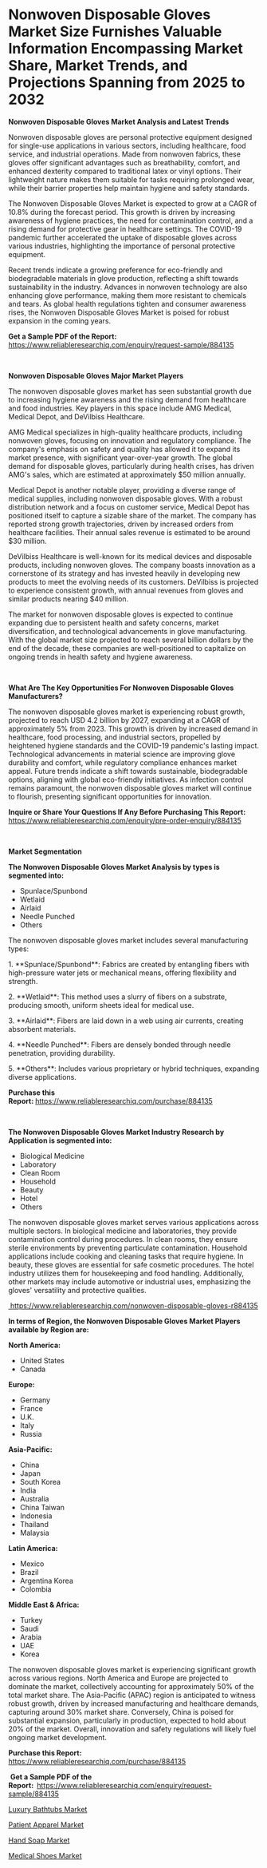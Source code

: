 <p><h1>Nonwoven Disposable Gloves Market Size Furnishes Valuable Information Encompassing Market Share, Market Trends, and Projections Spanning from 2025 to 2032</h1></p><p><strong>Nonwoven Disposable Gloves Market Analysis and Latest Trends</strong></p>
<p><p>Nonwoven disposable gloves are personal protective equipment designed for single-use applications in various sectors, including healthcare, food service, and industrial operations. Made from nonwoven fabrics, these gloves offer significant advantages such as breathability, comfort, and enhanced dexterity compared to traditional latex or vinyl options. Their lightweight nature makes them suitable for tasks requiring prolonged wear, while their barrier properties help maintain hygiene and safety standards.</p><p>The Nonwoven Disposable Gloves Market is expected to grow at a CAGR of 10.8% during the forecast period. This growth is driven by increasing awareness of hygiene practices, the need for contamination control, and a rising demand for protective gear in healthcare settings. The COVID-19 pandemic further accelerated the uptake of disposable gloves across various industries, highlighting the importance of personal protective equipment.</p><p>Recent trends indicate a growing preference for eco-friendly and biodegradable materials in glove production, reflecting a shift towards sustainability in the industry. Advances in nonwoven technology are also enhancing glove performance, making them more resistant to chemicals and tears. As global health regulations tighten and consumer awareness rises, the Nonwoven Disposable Gloves Market is poised for robust expansion in the coming years.</p></p>
<p><strong>Get a Sample PDF of the Report:&nbsp;</strong> <a href="https://www.reliableresearchiq.com/enquiry/request-sample/884135?utm_campaign=1159&utm_medium=2&utm_source=Github&utm_content=ia&utm_term=15022025&utm_id=nonwoven-disposable-gloves">https://www.reliableresearchiq.com/enquiry/request-sample/884135</a></p>
<p>&nbsp;</p>
<p><strong>Nonwoven Disposable Gloves Major Market Players</strong></p>
<p><p>The nonwoven disposable gloves market has seen substantial growth due to increasing hygiene awareness and the rising demand from healthcare and food industries. Key players in this space include AMG Medical, Medical Depot, and DeVilbiss Healthcare.</p><p>AMG Medical specializes in high-quality healthcare products, including nonwoven gloves, focusing on innovation and regulatory compliance. The company's emphasis on safety and quality has allowed it to expand its market presence, with significant year-over-year growth. The global demand for disposable gloves, particularly during health crises, has driven AMG's sales, which are estimated at approximately $50 million annually.</p><p>Medical Depot is another notable player, providing a diverse range of medical supplies, including nonwoven disposable gloves. With a robust distribution network and a focus on customer service, Medical Depot has positioned itself to capture a sizable share of the market. The company has reported strong growth trajectories, driven by increased orders from healthcare facilities. Their annual sales revenue is estimated to be around $30 million.</p><p>DeVilbiss Healthcare is well-known for its medical devices and disposable products, including nonwoven gloves. The company boasts innovation as a cornerstone of its strategy and has invested heavily in developing new products to meet the evolving needs of its customers. DeVilbiss is projected to experience consistent growth, with annual revenues from gloves and similar products nearing $40 million.</p><p>The market for nonwoven disposable gloves is expected to continue expanding due to persistent health and safety concerns, market diversification, and technological advancements in glove manufacturing. With the global market size projected to reach several billion dollars by the end of the decade, these companies are well-positioned to capitalize on ongoing trends in health safety and hygiene awareness.</p></p>
<p>&nbsp;</p>
<p><strong>What Are The Key Opportunities For Nonwoven Disposable Gloves Manufacturers?</strong></p>
<p><p>The nonwoven disposable gloves market is experiencing robust growth, projected to reach USD 4.2 billion by 2027, expanding at a CAGR of approximately 5% from 2023. This growth is driven by increased demand in healthcare, food processing, and industrial sectors, propelled by heightened hygiene standards and the COVID-19 pandemic's lasting impact. Technological advancements in material science are improving glove durability and comfort, while regulatory compliance enhances market appeal. Future trends indicate a shift towards sustainable, biodegradable options, aligning with global eco-friendly initiatives. As infection control remains paramount, the nonwoven disposable gloves market will continue to flourish, presenting significant opportunities for innovation.</p></p>
<p><strong>Inquire or Share Your Questions If Any Before Purchasing This Report:</strong> <a href="https://www.reliableresearchiq.com/enquiry/pre-order-enquiry/884135?utm_campaign=1159&utm_medium=2&utm_source=Github&utm_content=ia&utm_term=15022025&utm_id=nonwoven-disposable-gloves">https://www.reliableresearchiq.com/enquiry/pre-order-enquiry/884135</a></p>
<p>&nbsp;</p>
<p><strong>Market Segmentation</strong></p>
<p><strong>The Nonwoven Disposable Gloves Market Analysis by types is segmented into:</strong></p>
<p><ul><li>Spunlace/Spunbond</li><li>Wetlaid</li><li>Airlaid</li><li>Needle Punched</li><li>Others</li></ul></p>
<p><p>The nonwoven disposable gloves market includes several manufacturing types: </p><p>1. **Spunlace/Spunbond**: Fabrics are created by entangling fibers with high-pressure water jets or mechanical means, offering flexibility and strength.</p><p>   </p><p>2. **Wetlaid**: This method uses a slurry of fibers on a substrate, producing smooth, uniform sheets ideal for medical use.</p><p>3. **Airlaid**: Fibers are laid down in a web using air currents, creating absorbent materials.</p><p>4. **Needle Punched**: Fibers are densely bonded through needle penetration, providing durability.</p><p>5. **Others**: Includes various proprietary or hybrid techniques, expanding diverse applications.</p></p>
<p><strong>Purchase this Report:&nbsp;</strong><a href="https://www.reliableresearchiq.com/purchase/884135?utm_campaign=1159&utm_medium=2&utm_source=Github&utm_content=ia&utm_term=15022025&utm_id=nonwoven-disposable-gloves">https://www.reliableresearchiq.com/purchase/884135</a></p>
<p>&nbsp;</p>
<p><strong>The Nonwoven Disposable Gloves Market Industry Research by Application is segmented into:</strong></p>
<p><ul><li>Biological Medicine</li><li>Laboratory</li><li>Clean Room</li><li>Household</li><li>Beauty</li><li>Hotel</li><li>Others</li></ul></p>
<p><p>The nonwoven disposable gloves market serves various applications across multiple sectors. In biological medicine and laboratories, they provide contamination control during procedures. In clean rooms, they ensure sterile environments by preventing particulate contamination. Household applications include cooking and cleaning tasks that require hygiene. In beauty, these gloves are essential for safe cosmetic procedures. The hotel industry utilizes them for housekeeping and food handling. Additionally, other markets may include automotive or industrial uses, emphasizing the gloves' versatility and protective qualities.</p></p>
<p><a href="https://www.reliableresearchiq.com/nonwoven-disposable-gloves-r884135?utm_campaign=1159&utm_medium=2&utm_source=Github&utm_content=ia&utm_term=15022025&utm_id=nonwoven-disposable-gloves">&nbsp;https://www.reliableresearchiq.com/nonwoven-disposable-gloves-r884135</a></p>
<p><strong>In terms of Region, the Nonwoven Disposable Gloves Market Players available by Region are:</strong></p>
<p>
    <p> <strong> North America: </strong>
        <ul>
            <li>United States</li>
            <li>Canada</li>
        </ul>
        </p> 
    <p> <strong> Europe: </strong>
        <ul>
            <li>Germany</li>
            <li>France</li>
            <li>U.K.</li>
            <li>Italy</li>
            <li>Russia</li>
        </ul>
        </p> 
    <p> <strong> Asia-Pacific: </strong>
        <ul>
            <li>China</li>
            <li>Japan</li>
            <li>South Korea</li>
            <li>India</li>
            <li>Australia</li>
            <li>China Taiwan</li>
            <li>Indonesia</li>
            <li>Thailand</li>
            <li>Malaysia</li>
        </ul>
        </p> 
    <p> <strong> Latin America: </strong>
        <ul>
            <li>Mexico</li>
            <li>Brazil</li>
            <li>Argentina Korea</li>
            <li>Colombia</li>
        </ul>
        </p> 
    <p> <strong> Middle East & Africa: </strong>
        <ul>
            <li>Turkey</li>
            <li>Saudi</li>
            <li>Arabia</li>
            <li>UAE</li>
            <li>Korea</li>
        </ul>
    </p>
    </p>
<p><p>The nonwoven disposable gloves market is experiencing significant growth across various regions. North America and Europe are projected to dominate the market, collectively accounting for approximately 50% of the total market share. The Asia-Pacific (APAC) region is anticipated to witness robust growth, driven by increased manufacturing and healthcare demands, capturing around 30% market share. Conversely, China is poised for substantial expansion, particularly in production, expected to hold about 20% of the market. Overall, innovation and safety regulations will likely fuel ongoing market development.</p></p>
<p><strong>Purchase this Report: </strong><a href="https://www.reliableresearchiq.com/purchase/884135?utm_campaign=1159&utm_medium=2&utm_source=Github&utm_content=ia&utm_term=15022025&utm_id=nonwoven-disposable-gloves">https://www.reliableresearchiq.com/purchase/884135</a></p>
<p>&nbsp;<strong>Get a Sample PDF of the Report:&nbsp;&nbsp;</strong><a href="https://www.reliableresearchiq.com/enquiry/request-sample/884135?utm_campaign=1159&utm_medium=2&utm_source=Github&utm_content=ia&utm_term=15022025&utm_id=nonwoven-disposable-gloves">https://www.reliableresearchiq.com/enquiry/request-sample/884135</a></p>
<p><strong></strong></p>
<p><p><a href="https://github.com/zoccohaniech/Market-Research-Report-List-1/blob/main/luxury-bathtubs-market.md?utm_campaign=1159&utm_medium=2&utm_source=Github&utm_content=ia&utm_term=15022025&utm_id=nonwoven-disposable-gloves">Luxury Bathtubs Market</a></p><p><a href="https://github.com/ansanokajabi/Market-Research-Report-List-1/blob/main/patient-apparel-market.md?utm_campaign=1159&utm_medium=2&utm_source=Github&utm_content=ia&utm_term=15022025&utm_id=nonwoven-disposable-gloves">Patient Apparel Market</a></p><p><a href="https://github.com/rrosasdaunas/Market-Research-Report-List-1/blob/main/hand-soap-market.md?utm_campaign=1159&utm_medium=2&utm_source=Github&utm_content=ia&utm_term=15022025&utm_id=nonwoven-disposable-gloves">Hand Soap Market</a></p><p><a href="https://github.com/ancsyanagha/Market-Research-Report-List-1/blob/main/medical-shoes-market.md?utm_campaign=1159&utm_medium=2&utm_source=Github&utm_content=ia&utm_term=15022025&utm_id=nonwoven-disposable-gloves">Medical Shoes Market</a></p></p>